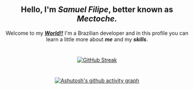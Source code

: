 <div id="inicio" align="center">
  
## Hello, I'm _Samuel Filipe_, better known as _**Mectoche.**_
Welcome to my [***_World!!_***](https://github.com/Mectoche) I'm a Brazilian developer and in this profile you can learn a little more about  ***_me_***  and my ***skills***.
 </div>

 #
 
 <div id="linguagens" align="center">
   
 [![GitHub Streak](https://github-readme-streak-stats.herokuapp.com?user=Mectoche&theme=deuteranopia-friendly-theme&hide_border=true&border_radius=1.8&locale=pt_BR&card_width=476&card_height=177)](https://github.com/Mectoche)

 </div>
 
 #
    
<div id="linguagens" align="center">
  
[![Ashutosh's github activity graph](https://github-readme-activity-graph.vercel.app/graph?username=mectoche&bg_color=000000&color=ffffff&line=ffffff&point=ffffff&area=true&hide_border=true)](https://github.com/ashutosh00710/github-readme-activity-graph)
</div>


